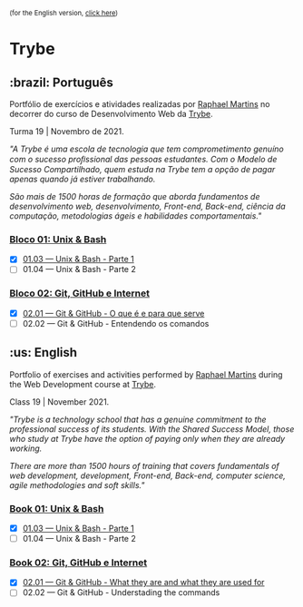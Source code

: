 <small>(for the English version, <a href="#en">click here</a>)</small>

# Trybe
<h2>:brazil: Português</h2>
<p id="pt">Portfólio de exercícios e atividades realizadas por <a href="https://www.linkedin.com/in/raphaelameidamartins/" target="_blank" rel="external">Raphael Martins</a> no decorrer do curso de Desenvolvimento Web da <a href="https://www.betrybe.com" targe="_blank" rel="nofollow">Trybe</a>.</p>

<p>Turma 19 | Novembro de 2021.</p>
<i>
    <p>"A Trybe é uma escola de tecnologia que tem comprometimento genuíno com o sucesso proﬁssional das pessoas estudantes. Com o Modelo de Sucesso Compartilhado, quem estuda na Trybe tem a opção de pagar apenas quando já estiver trabalhando.</p>
    <p>São mais de 1500 horas de formação que aborda fundamentos de desenvolvimento web, desenvolvimento, Front-end, Back-end, ciência da computação, metodologias ágeis e habilidades comportamentais."</p>
</i>

### <a href="https://github.com/raphaelalmeidamartins/trybe_exercicios/tree/master/1_fundamentos-do-desv-web" rel="next">Bloco 01: Unix & Bash</a>
- [x] <a href="https://github.com/raphaelalmeidamartins/trybe_exercicios/tree/master/1_fundamentos-do-desv-web/b01_unix-e-shell/01.03" rel="next">01.03 — Unix & Bash - Parte 1</a>
- [ ] 01.04 — Unix & Bash - Parte 2
### <a href="https://github.com/raphaelalmeidamartins/trybe_exercicios/tree/master/1_fundamentos-do-desv-web/b02_git-github-e-internet" rel="next">Bloco 02: Git, GitHub e Internet</a>
- [x] <a href="https://github.com/raphaelalmeidamartins/trybe_exercicios/tree/master/1_fundamentos-do-desv-web/b02_git-github-e-internet/02.01" rel="next">02.01 — Git & GitHub - O que é e para que serve</a>
- [ ] 02.02 — Git & GitHub - Entendendo os comandos

<h2 id="en">:us: English</h2>
<p id="en">Portfolio of exercises and activities performed by <a href="https://www.linkedin.com/in/raphaelameidamartins/" target="_blank" rel="external">Raphael Martins</a> during the Web Development course at <a href="https://www.betrybe.com" targe="_blank" rel="nofollow">Trybe</a>.</p>
<p>Class 19 | November 2021.</b>
<i>
    <p>"Trybe is a technology school that has a genuine commitment to the professional success of its students. With the Shared Success Model, those who study at Trybe have the option of paying only when they are already working.</b>
    <p>There are more than 1500 hours of training that covers fundamentals of web development, development, Front-end, Back-end, computer science, agile methodologies and soft skills."</p>
</i>

### <a href="https://github.com/raphaelalmeidamartins/trybe_exercicios/tree/master/1_fundamentos-do-desv-web" rel="next">Book 01: Unix & Bash</a>
- [x] <a href="https://github.com/raphaelalmeidamartins/trybe_exercicios/tree/master/1_fundamentos-do-desv-web/b01_unix-e-shell/01.03" rel="next">01.03 — Unix & Bash - Parte 1</a>
- [ ] 01.04 — Unix & Bash - Parte 2
### <a href="https://github.com/raphaelalmeidamartins/trybe_exercicios/tree/master/1_fundamentos-do-desv-web/b02_git-github-e-internet" rel="next">Book 02: Git, GitHub e Internet</a>
- [x] <a href="https://github.com/raphaelalmeidamartins/trybe_exercicios/tree/master/1_fundamentos-do-desv-web/b02_git-github-e-internet/02.01" rel="next">02.01 — Git & GitHub - What they are and what they are used for</a>
- [ ] 02.02 — Git & GitHub - Understading the commands
